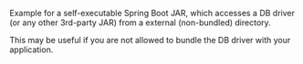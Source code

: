 Example for a self-executable Spring Boot JAR, which accesses a DB driver (or any other 3rd-party JAR) from a external (non-bundled) directory. 

This may be useful if you are not allowed to bundle the DB driver with your application.
